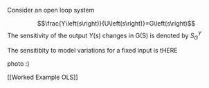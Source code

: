 Consider an open loop system

$$\frac{Y\left(s\right)}{U\left(s\right)}=G\left(s\right)$$
The sensitivity of the output $Y\left(s\right)$ changes in G(S) is denoted by $S_{G}^{Y}$


The sensitibity to model variations for a fixed input is 
tHERE

photo :)

[[Worked Example OLS]]
